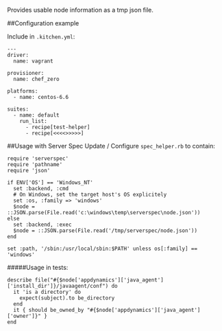 Provides usable node information as a tmp json file.

##Configuration example

Include in `.kitchen.yml`:
```
---
driver:
  name: vagrant

provisioner:
  name: chef_zero

platforms:
  - name: centos-6.6

suites:
  - name: default
    run_list:
      - recipe[test-helper]
      - recipe[<<<<>>>>>]
```
##Usage with Server Spec
Update / Configure `spec_helper.rb` to contain:
```
require 'serverspec'
require 'pathname'
require 'json'

if ENV['OS'] == 'Windows_NT'
  set :backend, :cmd
  # On Windows, set the target host's OS explicitely
  set :os, :family => 'windows'
  $node = ::JSON.parse(File.read('c:\windows\temp\serverspec\node.json'))
else
  set :backend, :exec
  $node = ::JSON.parse(File.read('/tmp/serverspec/node.json'))
end

set :path, '/sbin:/usr/local/sbin:$PATH' unless os[:family] == 'windows'
```
#####Usage in tests:
```
describe file("#{$node['appdynamics']['java_agent']['install_dir']}/javaagent/conf") do
  it 'is a directory' do
    expect(subject).to be_directory
  end
  it { should be_owned_by "#{$node['appdynamics']['java_agent']['owner']}" }
end
```
